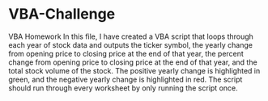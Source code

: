 # VBA-Challenge
VBA Homework
In this file, I have created a VBA script that loops through each year of stock data and outputs the ticker symbol, the yearly change from opening price to closing price at the end of that year, the percent change from opening price to closing price at the end of that year, and the total stock volume of the stock. The positive yearly change is highlighted in green, and the negative yearly change is highlighted in red. The script should run through every worksheet by only running the script once.  
